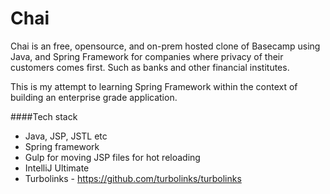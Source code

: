 # Chai 
Chai is an free, opensource, and on-prem hosted clone of Basecamp using Java, and Spring Framework for companies where privacy of their customers comes first. Such as banks and other financial institutes.

This is my attempt to learning Spring Framework within the context of building an enterprise grade application.


####Tech stack
* Java, JSP, JSTL etc
* Spring framework
* Gulp for moving JSP files for hot reloading
* IntelliJ Ultimate
* Turbolinks - https://github.com/turbolinks/turbolinks



